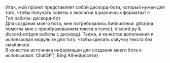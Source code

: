 Итак, мой проект представляет собой дискорд-бота, который нужен для того, чтобы получать советы о экологии в различных форматах! 🔥 <br>
Тип работы: дискорд-бот <br>
Для создания моего бота, мне потребовались библиотеки: gtts(она помогла мне с преобразованием текста в голос), discord.py & discord.ext(для работы с дискорд). Также, в качестве дополнения я использовал модуль re для того, чтобы сделать озвучку текста без смайликов<br>
В качестве источника информации для создания моего бота я использовал: ChatGPT, Bing AI(нейросети)
